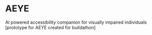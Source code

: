# AEYE
AI powered accessibility companion for visually impaired individuals [prototype for AEYE created for buildathon]
